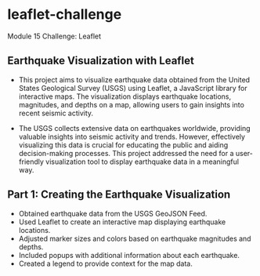# leaflet-challenge
Module 15 Challenge: Leaflet
## Earthquake Visualization with Leaflet
- This project aims to visualize earthquake data obtained from the United States Geological Survey (USGS) using Leaflet, a JavaScript library for interactive maps. The visualization displays earthquake locations, magnitudes, and depths on a map, allowing users to gain insights into recent seismic activity.

- The USGS collects extensive data on earthquakes worldwide, providing valuable insights into seismic activity and trends. However, effectively visualizing this data is crucial for educating the public and aiding decision-making processes. This project addressed the need for a user-friendly visualization tool to display earthquake data in a meaningful way.

## Part 1: Creating the Earthquake Visualization
- Obtained earthquake data from the USGS GeoJSON Feed.
- Used Leaflet to create an interactive map displaying earthquake locations.
- Adjusted marker sizes and colors based on earthquake magnitudes and depths.
- Included popups with additional information about each earthquake.
- Created a legend to provide context for the map data.
